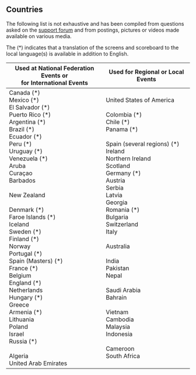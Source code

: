 ## Countries

The following list is not exhaustive and has been compiled from questions asked on the [support forum](https://groups.google.com/g/owlcms) and from postings, pictures or videos made available on various media.

The (\*) indicates that a translation of the screens and scoreboard to the local language(s) is available in addition to English.

| Used at National Federation Events or<br/>for International Events | Used for Regional or Local Events                            |
| ------------------------------------------------------------ | ------------------------------------------------------------ |
| Canada (\*)<br/>Mexico (\*)<br/>El Salvador (\*)<br/>Puerto Rico (\*)<br/>Argentina (\*)<br/>Brazil (\*)<br/>Ecuador (\*)<br/>Peru (\*)<br/>Uruguay (\*)<br/>Venezuela (\*)<br/>Aruba<br />Curaçao<br/>Barbados<br /><br/>New Zealand<br/><br/>Denmark (\*)<br/>Faroe Islands (\*)<br/>Iceland<br/>Sweden (\*)<br/>Finland (*)<br/>Norway<br />Portugal (\*)<br/>Spain (Masters) (\*)<br/>France (\*)<br/>Belgium<br />England (\*)<br/>Netherlands<br/>Hungary (\*)<br/>Greece<br />Armenia (\*)<br/>Lithuania<br/>Poland<br/>Israel<br/>Russia (\*)<br/><br/>Algeria<br/>United Arab Emirates | United States of America<br/><br />Colombia (\*)<br />Chile (*)<br />Panama (\*)<br /><br />Spain (several regions) (\*)<br/>Ireland<br/>Northern Ireland<br />Scotland<br/>Germany (\*)<br/>Austria<br />Serbia<br />Latvia<br />Georgia<br />Romania (\*)<br/>Bulgaria<br />Switzerland<br />Italy<br /><br />Australia<br/><br />India<br />Pakistan<br />Nepal<br /><br />Saudi Arabia<br />Bahrain<br /><br />Vietnam<br />Cambodia<br />Malaysia<br />Indonesia<br /><br />Cameroon<br />South Africa<br/> |
